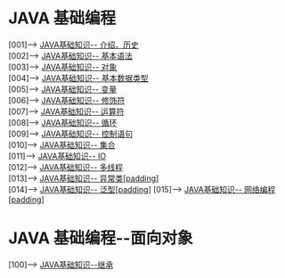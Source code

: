 # JAVA 基础编程
[001]--> [JAVA基础知识-- 介绍、历史](java历史和简介.md)          
[002]--> [JAVA基础知识-- 基本语法](基本语法.md)   
[003]--> [JAVA基础知识-- 对象](对象.md)   
[004]--> [JAVA基础知识-- 基本数据类型](基本数据类型.md)     
[005]--> [JAVA基础知识-- 变量](变量类型.md)     
[006]--> [JAVA基础知识-- 修饰符](修饰符.md)  
[007]--> [JAVA基础知识-- 运算符](运算符.md)  
[008]--> [JAVA基础知识-- 循环](循环.md)  
[009]--> [JAVA基础知识-- 控制语句](控制语句.md)  
[010]--> [JAVA基础知识-- 集合](collection.md)  
[011]--> [JAVA基础知识-- IO](IO.md)  
[012]--> [JAVA基础知识-- 多线程](thread.md)  
[013]--> [JAVA基础知识-- 异常类[padding]](异常.md)    
[014]--> [JAVA基础知识-- 泛型[padding]](泛型.md) 
[015]--> [JAVA基础知识-- 网络编程[padding]](网络编程.md) 
# JAVA 基础编程--面向对象
[100]--> [JAVA基础知识--继承](继承.md) 
